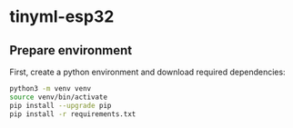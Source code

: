 # tinyml-esp32

## Prepare environment

First, create a python environment and download required dependencies:

```bash
python3 -m venv venv
source venv/bin/activate
pip install --upgrade pip
pip install -r requirements.txt
```
